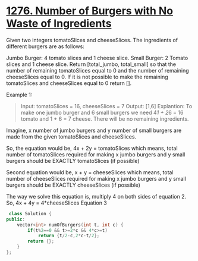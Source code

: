  # [1276. Number of Burgers with No Waste of Ingredients](https://leetcode.com/problems/number-of-burgers-with-no-waste-of-ingredients/)

Given two integers tomatoSlices and cheeseSlices. The ingredients of different burgers are as follows:

Jumbo Burger: 4 tomato slices and 1 cheese slice.
Small Burger: 2 Tomato slices and 1 cheese slice.
Return [total_jumbo, total_small] so that the number of remaining tomatoSlices equal to 0 and the number of remaining cheeseSlices equal to 0. If it is not possible to make the remaining tomatoSlices and cheeseSlices equal to 0 return [].

Example 1:

>Input: tomatoSlices = 16, cheeseSlices = 7
Output: [1,6]
Explantion: To make one jumbo burger and 6 small burgers we need 4*1 + 2*6 = 16 tomato and 1 + 6 = 7 cheese. There will be no remaining ingredients.

Imagine, x number of jumbo burgers and y number of small burgers are made from the given tomatoSlices and cheeseSlices.

So, the equation would be,
4x + 2y = tomatoSlices which means, total number of tomatoSlices required for making x jumbo burgers and y small burgers should be EXACTLY tomatoSlices (if possible)

Second equation would be,
x + y = cheeseSlices which means, total number of cheeseSlices required for making x jumbo burgers and y small burgers should be EXACTLY cheeseSlices (if possible)

The way we solve this equation is,
multiply 4 on both sides of equation 2.
So, 4x + 4y = 4*cheeseSlices  Equation 3
```C++
 class Solution {
public:
    vector<int> numOfBurgers(int t, int c) {
        if(t%2==0 && t>=2*c && 4*c>=t)
            return {t/2-c,2*c-t/2};
        return {};
    }
};
```